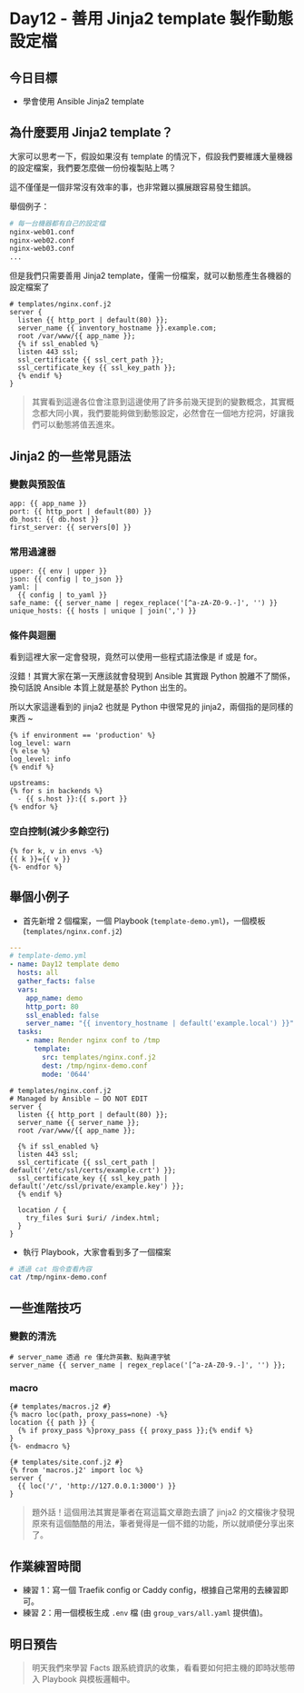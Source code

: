 # Day12 - 善用 Jinja2 template 製作動態設定檔

## 今日目標
- 學會使用 Ansible Jinja2 template

## 為什麼要用 Jinja2 template？
大家可以思考一下，假設如果沒有 template 的情況下，假設我們要維護大量機器的設定檔案，我們要怎麼做一份份複製貼上嗎？

這不僅僅是一個非常沒有效率的事，也非常難以擴展跟容易發生錯誤。

舉個例子：
```bash
# 每一台機器都有自己的設定檔
nginx-web01.conf
nginx-web02.conf
nginx-web03.conf
...
```
但是我們只需要善用 Jinja2 template，僅需一份檔案，就可以動態產生各機器的設定檔案了
```jinja2
# templates/nginx.conf.j2
server {
  listen {{ http_port | default(80) }};
  server_name {{ inventory_hostname }}.example.com;
  root /var/www/{{ app_name }};
  {% if ssl_enabled %}
  listen 443 ssl;
  ssl_certificate {{ ssl_cert_path }};
  ssl_certificate_key {{ ssl_key_path }};
  {% endif %}
}
```
> 其實看到這邊各位會注意到這邊使用了許多前幾天提到的變數概念，其實概念都大同小異，我們要能夠做到動態設定，必然會在一個地方挖洞，好讓我們可以動態將值丟進來。
## Jinja2 的一些常見語法
### 變數與預設值
```jinja2
app: {{ app_name }}
port: {{ http_port | default(80) }}
db_host: {{ db.host }}
first_server: {{ servers[0] }}
```

### 常用過濾器
```jinja2
upper: {{ env | upper }}
json: {{ config | to_json }}
yaml: |
  {{ config | to_yaml }}
safe_name: {{ server_name | regex_replace('[^a-zA-Z0-9.-]', '') }}
unique_hosts: {{ hosts | unique | join(',') }}
```

### 條件與迴圈
看到這裡大家一定會發現，竟然可以使用一些程式語法像是 if 或是 for。

沒錯！其實大家在第一天應該就會發現到 Ansible 其實跟 Python 脫離不了關係，換句話說 Ansible 本質上就是基於 Python 出生的。

所以大家這邊看到的 jinja2 也就是 Python 中很常見的 jinja2，兩個指的是同樣的東西 ~
```jinja2
{% if environment == 'production' %}
log_level: warn
{% else %}
log_level: info
{% endif %}

upstreams:
{% for s in backends %}
  - {{ s.host }}:{{ s.port }}
{% endfor %}
```

### 空白控制(減少多餘空行)
```jinja2
{% for k, v in envs -%}
{{ k }}={{ v }}
{%- endfor %}
```

## 舉個小例子
- 首先新增 2 個檔案，一個 Playbook (`template-demo.yml`)，一個模板 (`templates/nginx.conf.j2`)
```yaml
---
# template-demo.yml
- name: Day12 template demo
  hosts: all
  gather_facts: false
  vars:
    app_name: demo
    http_port: 80
    ssl_enabled: false
    server_name: "{{ inventory_hostname | default('example.local') }}"
  tasks:
    - name: Render nginx conf to /tmp
      template:
        src: templates/nginx.conf.j2
        dest: /tmp/nginx-demo.conf
        mode: '0644'
```
```jinja2
# templates/nginx.conf.j2
# Managed by Ansible – DO NOT EDIT
server {
  listen {{ http_port | default(80) }};
  server_name {{ server_name }};
  root /var/www/{{ app_name }};

  {% if ssl_enabled %}
  listen 443 ssl;
  ssl_certificate {{ ssl_cert_path | default('/etc/ssl/certs/example.crt') }};
  ssl_certificate_key {{ ssl_key_path | default('/etc/ssl/private/example.key') }};
  {% endif %}

  location / {
    try_files $uri $uri/ /index.html;
  }
}
```
- 執行 Playbook，大家會看到多了一個檔案
```bash
# 透過 cat 指令查看內容
cat /tmp/nginx-demo.conf
```
## 一些進階技巧
### 變數的清洗
```jinja2
# server_name 透過 re 僅允許英數、點與連字號
server_name {{ server_name | regex_replace('[^a-zA-Z0-9.-]', '') }};
```

### macro
```jinja2
{# templates/macros.j2 #}
{% macro loc(path, proxy_pass=none) -%}
location {{ path }} {
  {% if proxy_pass %}proxy_pass {{ proxy_pass }};{% endif %}
}
{%- endmacro %}
```
```jinja2
{# templates/site.conf.j2 #}
{% from 'macros.j2' import loc %}
server {
  {{ loc('/', 'http://127.0.0.1:3000') }}
}
```
> 題外話！這個用法其實是筆者在寫這篇文章跑去讀了 jinja2 的文檔後才發現原來有這個酷酷的用法，筆者覺得是一個不錯的功能，所以就順便分享出來了。

## 作業練習時間
- 練習 1：寫一個 Traefik config or Caddy config，根據自己常用的去練習即可。
- 練習 2：用一個模板生成 `.env` 檔 (由 `group_vars/all.yaml` 提供值)。

## 明日預告
> 明天我們來學習 Facts 跟系統資訊的收集，看看要如何把主機的即時狀態帶入 Playbook 與模板邏輯中。
